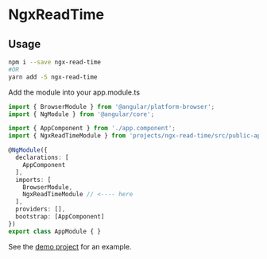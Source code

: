 # NgxReadTime

## Usage

```bash
npm i --save ngx-read-time
#OR
yarn add -S ngx-read-time
```

Add the module into your app.module.ts
```typescript
import { BrowserModule } from '@angular/platform-browser';
import { NgModule } from '@angular/core';

import { AppComponent } from './app.component';
import { NgxReadTimeModule } from 'projects/ngx-read-time/src/public-api';

@NgModule({
  declarations: [
    AppComponent
  ],
  imports: [
    BrowserModule,
    NgxReadTimeModule // <---- here
  ],
  providers: [],
  bootstrap: [AppComponent]
})
export class AppModule { }

```

See the [demo project](https://github.com/AhsanAyaz/ngx-read-time/blob/master/projects/demo/src/app/app.component.html) for an example.
